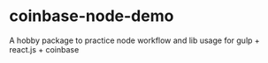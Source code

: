 # coinbase-node-demo
A hobby package to practice node workflow and lib usage for gulp + react.js + coinbase
